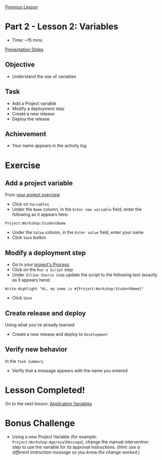 [Previous Lesson](part-2-lesson-1.md)

# Part 2 - Lesson 2: Variables
- Time: ~15 mins

[Presentation Slides](https://docs.google.com/presentation/d/1RE1cpKfioSquK9h-HH6jxqrbRpw4WQff4TxOJTCD2ww/edit#slide=id.g1181244db34_0_137)

## Objective
- Understand the use of variables

## Task
- Add a Project variable
- Modify a deployment step
- Create a new release
- Deploy the release

## Achievement
- Your name appears in the activity log

# Exercise

## Add a project variable

From [your project overview](https://octopus-training.octopus.app/app#/[space-id]/projects/workshop-application/deployments)
- Click on `Variables`
- Under the `Name` column, in the `Enter new variable` field, enter the following as it appears here:
```
Project:Workshop:StudentName
```
- Under the `Value` column, in the `Enter value` field, enter your name
- Click `Save` button

## Modify a deployment step

- Go to your [project's Process](https://octopus-training.octopus.app/app#/[space-id]/projects/workshop-application/deployments/process)
- Click on the `Run a Script` step
- Under `Inline Source Code` update the script to the following text (exactly as it appears here):
```
Write-Highlight "Hi, my name is #{Project:Workshop:StudentName}"
```
- Click `Save`

## Create release and deploy
Using what you've already learned
- Create a new release and deploy to `Development`

## Verify new behavior
In the `Task Summary`
- Verify that a message appears with the name you entered

# Lesson Completed!
On to the next lesson: [Application Variables](part-2-lesson-3.md)

# Bonus Challenge
- Using a new Project Variable (for example: `Project:Workshop:ApprovalMessage`), change the manual intervention step to use the variable for its approval instructions.
(*Hint: use a different instruction message so you know the change worked.*)